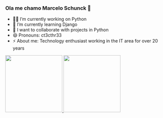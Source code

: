 ### Ola me chamo Marcelo Schunck 👋

- 🧑‍💻 I’m currently working on Python
- 📖 I’m currently learning Django 
- 🫶 I want to collaborate with projects in Python 
- 😄 Pronouns: ct3cthr33
- ⚡ About me: Technology enthusiast working in the IT area for over 20 years

<div>
    <a href="https://github.com/schunckbr">
    <img height="180em" src="https://github-readme-stats.vercel.app/api?username=schunckbr&show_icons=true&hide=contribs,prs&cache_seconds=86400&theme=vue"/>
    <img height="180em" src="https://github-readme-stats.vercel.app/api/top-langs/?username=schunckbr&layout=compact&langs_count=16&theme=vue"/>
</div>
                                                                                                                                                  
